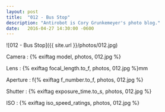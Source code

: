 ```yaml
---
layout: post
title:  "012 - Bus Stop"
description: "Antirobot is Cory Grunkemeyer's photo blog."
date:   2016-04-27 14:30:00 -0600
---
```


![012 - Bus Stop]({{ site.url }}/photos/012.jpg)

Camera
: {% exiftag model, photos, 012.jpg %}

Lens
: {% exiftag focal_length.to_f, photos, 012.jpg %}mm

Aperture
: f{% exiftag f_number.to_f, photos, 012.jpg %}

Shutter
: {% exiftag exposure_time.to_s, photos, 012.jpg %}

ISO
: {% exiftag iso_speed_ratings, photos, 012.jpg %}
